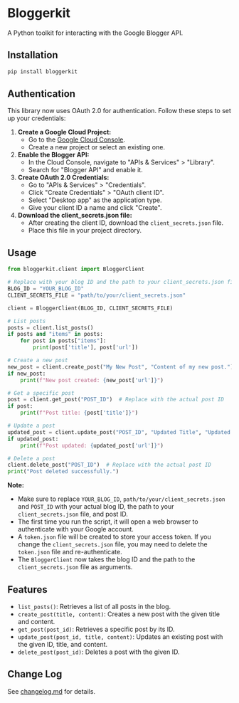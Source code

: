 # Bloggerkit

A Python toolkit for interacting with the Google Blogger API.

## Installation

```bash
pip install bloggerkit
```

## Authentication

This library now uses OAuth 2.0 for authentication. Follow these steps to set up your credentials:

1.  **Create a Google Cloud Project:**
    *   Go to the [Google Cloud Console](https://console.cloud.google.com/).
    *   Create a new project or select an existing one.
2.  **Enable the Blogger API:**
    *   In the Cloud Console, navigate to "APIs & Services" > "Library".
    *   Search for "Blogger API" and enable it.
3.  **Create OAuth 2.0 Credentials:**
    *   Go to "APIs & Services" > "Credentials".
    *   Click "Create Credentials" > "OAuth client ID".
    *   Select "Desktop app" as the application type.
    *   Give your client ID a name and click "Create".
4.  **Download the client_secrets.json file:**
    *   After creating the client ID, download the `client_secrets.json` file.
    *   Place this file in your project directory.

## Usage

```python
from bloggerkit.client import BloggerClient

# Replace with your blog ID and the path to your client_secrets.json file
BLOG_ID = "YOUR_BLOG_ID"
CLIENT_SECRETS_FILE = "path/to/your/client_secrets.json"

client = BloggerClient(BLOG_ID, CLIENT_SECRETS_FILE)

# List posts
posts = client.list_posts()
if posts and "items" in posts:
    for post in posts["items"]:
        print(post['title'], post['url'])

# Create a new post
new_post = client.create_post("My New Post", "Content of my new post.")
if new_post:
    print(f"New post created: {new_post['url']}")

# Get a specific post
post = client.get_post("POST_ID")  # Replace with the actual post ID
if post:
    print(f"Post title: {post['title']}")

# Update a post
updated_post = client.update_post("POST_ID", "Updated Title", "Updated content.")  # Replace with the actual post ID
if updated_post:
    print(f"Post updated: {updated_post['url']}")

# Delete a post
client.delete_post("POST_ID")  # Replace with the actual post ID
print("Post deleted successfully.")
```

**Note:** 

*   Make sure to replace `YOUR_BLOG_ID`, `path/to/your/client_secrets.json` and `POST_ID` with your actual blog ID, the path to your `client_secrets.json` file, and post ID.
*   The first time you run the script, it will open a web browser to authenticate with your Google account.
*   A `token.json` file will be created to store your access token. If you change the `client_secrets.json` file, you may need to delete the `token.json` file and re-authenticate.
*   The `BloggerClient` now takes the blog ID and the path to the `client_secrets.json` file as arguments.

## Features

*   `list_posts()`: Retrieves a list of all posts in the blog.
*   `create_post(title, content)`: Creates a new post with the given title and content.
*   `get_post(post_id)`: Retrieves a specific post by its ID.
*   `update_post(post_id, title, content)`: Updates an existing post with the given ID, title, and content.
*   `delete_post(post_id)`: Deletes a post with the given ID.

## Change Log

See [changelog.md](changelog.md) for details.